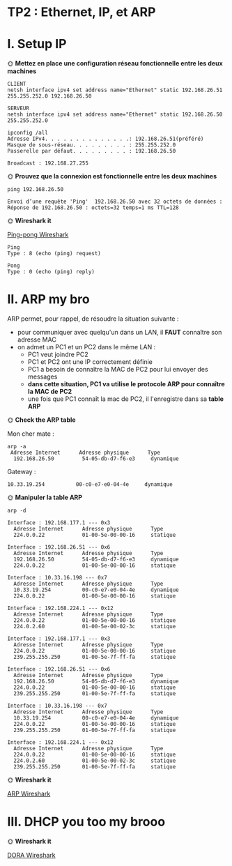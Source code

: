# TP2 : Ethernet, IP, et ARP

# I. Setup IP


🌞 **Mettez en place une configuration réseau fonctionnelle entre les deux machines**

```
CLIENT
netsh interface ipv4 set address name="Ethernet" static 192.168.26.51 255.255.252.0 192.168.26.50
```
```
SERVEUR
netsh interface ipv4 set address name="Ethernet" static 192.168.26.50 255.255.252.0
```
```
ipconfig /all
Adresse IPv4. . . . . . . . . . . . . .: 192.168.26.51(préféré)
Masque de sous-réseau. . . . . . . . . : 255.255.252.0
Passerelle par défaut. . . . . . . . . : 192.168.26.50
```
```
Broadcast : 192.168.27.255
```



🌞 **Prouvez que la connexion est fonctionnelle entre les deux machines**
```
ping 192.168.26.50

Envoi d’une requête 'Ping'  192.168.26.50 avec 32 octets de données :
Réponse de 192.168.26.50 : octets=32 temps=1 ms TTL=128
```
🌞 **Wireshark it**



[Ping-pong Wireshark](./ping_tp2_reseau.pcapng)

```
Ping
Type : 8 (echo (ping) request)

Pong
Type : 0 (echo (ping) reply)
```

# II. ARP my bro

ARP permet, pour rappel, de résoudre la situation suivante :

- pour communiquer avec quelqu'un dans un LAN, il **FAUT** connaître son adresse MAC
- on admet un PC1 et un PC2 dans le même LAN :
  - PC1 veut joindre PC2
  - PC1 et PC2 ont une IP correctement définie
  - PC1 a besoin de connaître la MAC de PC2 pour lui envoyer des messages
  - **dans cette situation, PC1 va utilise le protocole ARP pour connaître la MAC de PC2**
  - une fois que PC1 connaît la mac de PC2, il l'enregistre dans sa **table ARP**

🌞 **Check the ARP table**

Mon cher mate :
```
arp -a
 Adresse Internet      Adresse physique      Type
  192.168.26.50         54-05-db-d7-f6-e3     dynamique
```
Gateway :
```
10.33.19.254          00-c0-e7-e0-04-4e     dynamique
```

🌞 **Manipuler la table ARP**
```
arp -d
```
```
Interface : 192.168.177.1 --- 0x3
  Adresse Internet      Adresse physique      Type
  224.0.0.22            01-00-5e-00-00-16     statique

Interface : 192.168.26.51 --- 0x6
  Adresse Internet      Adresse physique      Type
  192.168.26.50         54-05-db-d7-f6-e3     dynamique
  224.0.0.22            01-00-5e-00-00-16     statique

Interface : 10.33.16.198 --- 0x7
  Adresse Internet      Adresse physique      Type
  10.33.19.254          00-c0-e7-e0-04-4e     dynamique
  224.0.0.22            01-00-5e-00-00-16     statique

Interface : 192.168.224.1 --- 0x12
  Adresse Internet      Adresse physique      Type
  224.0.0.22            01-00-5e-00-00-16     statique
  224.0.2.60            01-00-5e-00-02-3c     statique
```
```
Interface : 192.168.177.1 --- 0x3
  Adresse Internet      Adresse physique      Type
  224.0.0.22            01-00-5e-00-00-16     statique
  239.255.255.250       01-00-5e-7f-ff-fa     statique

Interface : 192.168.26.51 --- 0x6
  Adresse Internet      Adresse physique      Type
  192.168.26.50         54-05-db-d7-f6-e3     dynamique
  224.0.0.22            01-00-5e-00-00-16     statique
  239.255.255.250       01-00-5e-7f-ff-fa     statique

Interface : 10.33.16.198 --- 0x7
  Adresse Internet      Adresse physique      Type
  10.33.19.254          00-c0-e7-e0-04-4e     dynamique
  224.0.0.22            01-00-5e-00-00-16     statique
  239.255.255.250       01-00-5e-7f-ff-fa     statique

Interface : 192.168.224.1 --- 0x12
  Adresse Internet      Adresse physique      Type
  224.0.0.22            01-00-5e-00-00-16     statique
  224.0.2.60            01-00-5e-00-02-3c     statique
  239.255.255.250       01-00-5e-7f-ff-fa     statique
```

🌞 **Wireshark it**

[ARP Wireshark](./arp_tp2_reseau.pcapng)


# III. DHCP you too my brooo

🌞 **Wireshark it**

[DORA Wireshark](./dora_tp2_reseau.pcapng)